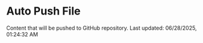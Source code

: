 # Auto Push File

Content that will be pushed to GitHub repository.
Last updated: 06/28/2025, 01:24:32 AM